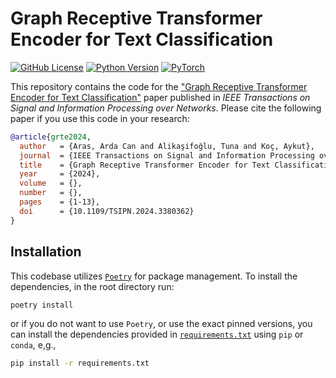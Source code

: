 # Graph Receptive Transformer Encoder for Text Classification

[![GitHub License](https://img.shields.io/github/license/koc-lab/grte)](https://github.com/koc-lab/grte/blob/main/LICENSE)
[![Python Version](https://img.shields.io/badge/python-3.8-blue)](https://www.python.org)
[![PyTorch](https://img.shields.io/badge/PyTorch-%23EE4C2C.svg?logo=PyTorch&logoColor=white)](https://pytorch.org)

This repository contains the code for the ["Graph Receptive Transformer Encoder for Text Classification"](https://doi.org/10.1109/TSIPN.2024.3380362) paper published in _IEEE Transactions on Signal and Information Processing over Networks_. Please cite the following paper if you use this code in your research:

```bibtex
@article{grte2024,
  author   = {Aras, Arda Can and Alikaşifoğlu, Tuna and Koç, Aykut},
  journal  = {IEEE Transactions on Signal and Information Processing over Networks},
  title    = {Graph Receptive Transformer Encoder for Text Classification},
  year     = {2024},
  volume   = {},
  number   = {},
  pages    = {1-13},
  doi      = {10.1109/TSIPN.2024.3380362}
}
```

## Installation

This codebase utilizes [`Poetry`](https://python-poetry.org) for package management. To install the dependencies, in the root directory run:

```sh
poetry install
```

or if you do not want to use `Poetry`, or use the exact pinned versions, you can install the dependencies provided in [`requirements.txt`](requirements.txt) using `pip` or `conda`, e,g.,

```sh
pip install -r requirements.txt
```
